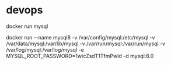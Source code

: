 # devops

docker run mysql

docker run --name mysql8 -v /var/config/mysql:/etc/mysql -v /var/data/mysql:/var/lib/mysql -v /var/run/mysql:/var/run/mysql -v /var/log/mysql:/var/log/mysql -e MYSQL_ROOT_PASSWORD=1wicZsdT1TfmPwId -d mysql:8.0

